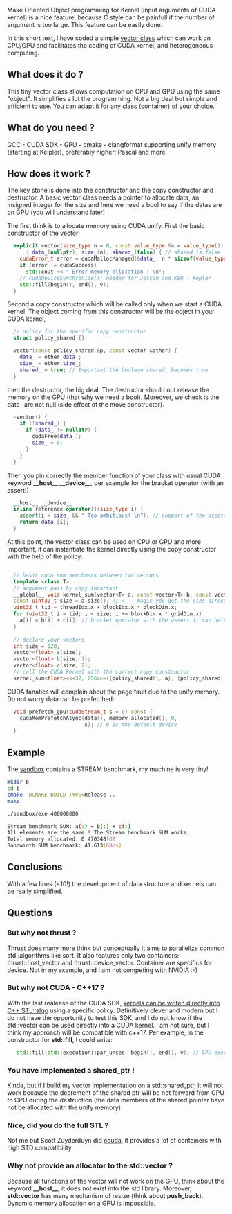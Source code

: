 
Make Oriented Object programming for Kernel (input arguments of CUDA kernel) is a nice feature, 
because C style can be painfull if the number of argument is too large. This feature can be easily done. 

In this short text, I have coded a simple [vector class](https://github.com/timocafe/vector/blob/main/memory/vector.h) which can work on CPU/GPU and facilitates the coding of CUDA kernel, and heterogeneous computing.

## What does it do ?

This tiny vector class allows computation on CPU and GPU using the same "object". It simplifies a lot the programming.
Not a big deal but simple and efficient to use. You can adapt it for any class (container) of your choice.

## What do you need ?

GCC - CUDA SDK - GPU - cmake - clangformat supporting unify memory (starting at Kelpler), preferably higher: Pascal and more.

## How does it work ?

The key stone is done into the constructor and the copy constructor and destructor.  A basic vector class needs a pointer to allocate data,
an insigned integer for the size and here we need a bool to say if the datas are on GPU (you will understand later)

The first think is to allocate memory using CUDA unify. First the basic constructor of the vector:

```cpp
  explicit vector(size_type n = 0, const value_type &v = value_type())
      : data_(nullptr), size_(n), shared_(false) { // shared is false
    cudaError_t error = cudaMallocManaged(&data_, n * sizeof(value_type));
    if (error != cudaSuccess)
      std::cout << " Error memory allocation ! \n";
    // cudaDeviceSynchronize(); needed for Jetson and K80 - Kepler
    std::fill(begin(), end(), v);
  }
```

Second a copy constructor which will be called only when we start a CUDA kernel. The object coming from this constructor
will be the object in your CUDA kernel,

```cpp
  // policy for the specific copy constructor
  struct policy_shared {};

  vector(const policy_shared &p, const vector &other) {
    data_ = other.data_;
    size_ = other.size_;
    shared_ = true; // Important the boolean shared_ becomes true
  }
```

then the destructor, the big deal. The destructor should not release the memory on the GPU (that why we need a bool).
Moreover, we check is the data_ are not null (side effect of the move constructor). 

```cpp
  ~vector() {
    if (!shared_) {
      if (data_ != nullptr) {
        cudaFree(data_);
        size_ = 0;
      }
    }
  }
```

Then you pin correctly the member function of your class with usual CUDA keyword **\_\_host\_\_ \_\_device\_\_**, per example for the bracket operator (with an assert!)

```cpp
  __host__ __device__
  inline reference operator[](size_type i) {
    assert(i < size_ && " Too ambitious! \n"); // support of the assert always usefull 
    return data_[i];
  }
```

At this point, the vector class can be used on CPU or GPU and more important, it can instantiate the kernel directly
using the copy constructor with the help of the policy:

```cpp

  // basic cuda sum benchmark between two vectors
  template <class T>
  // argument pass by copy important
  __global__ void kernel_sum(vector<T> a, const vector<T> b, const vector<T> c) {  
  const uint32_t size = a.size(); // <--- magic you get the size directly
  uint32_t tid = threadIdx.x + blockIdx.x * blockDim.x;
  for (uint32_t i = tid; i < size; i += blockDim.x * gridDim.x)
    a[i] = b[i] + c[i]; // bracket operator with the assert it can help
  }
 
  // declare your vectors
  int size = 128;
  vector<float> a(size);
  vector<float> b(size, 1);
  vector<float> c(size, 2);
  // call the CUDA kernel with the correct copy constructor
  kernel_sum<float><<<32, 256>>>({policy_shared(), a}, {policy_shared(), b}, {policy_shared(), c});
```

CUDA fanatics will complain about the page fault due to the unify memory. Do not worry data can be prefetched:

```cpp
  void prefetch_gpu(cudaStream_t s = 0) const {
    cudaMemPrefetchAsync(data(), memory_allocated(), 0,
                         s); // 0 is the default device
  }
```

## Example 

The [sandbox](https://github.com/timocafe/vector/blob/main/sandbox/main.cu) contains a STREAM benchmark, my machine is very tiny!

```bash
mkdir b
cd b
cmake -DCMAKE_BUILD_TYPE=Release ..
make

./sandbox/exe 400000000

Stream benchmark SUM: a(:) = b(:) + c(:) 
All elements are the same ! The Stream benchmark SUM works. 
Total memory allocated: 0.470348[GB]
Bandwidth SUM benchmark: 41.613[GB/s]
```

## Conclusions

With a few lines (<10!) the development of data structure and kernels can be really simplified.

## Questions
### But why not thrust ?

Thrust does many more think but conceptually it aims to parallelize common std::algorithms like sort. It also features only two containers: thrust::host_vector and thrust::device_vector. Container are specifics for device. Not in my example, and I am not competing with NVIDIA :-)

### But why not CUDA - C++17 ?

With the last realease of the CUDA SDK, [kernels can be writen directly into C++ STL::algo](https://developer.nvidia.com/blog/accelerating-standard-c-with-gpus-using-stdpar/) using a specific policy. Definitively clever and modern but I do not have the opportunity to test this SDK, and I do not know if the std::vector can be used directly into a CUDA kernel. I am not sure, but I think my approach will be compatible with c++17. Per example, in the constructor for **std::fill**, I could write:

```cpp
   std::fill(std::execution::par_unseq, begin(), end(), v); // GPU execution
```

### You have implemented a shared_ptr !

Kinda, but if I build my vector implementation on a std::shared_ptr, it will not work because the decrement of the shared ptr will be not forward from GPU to CPU during the destruction (the data members of the shared pointer have not be allocated with the unify memory)

### Nice, did you do the full STL ?

Not me but Scott Zuyderduyn did [ecuda](https://github.com/BaderLab/ecuda), it provides a lot of containers with high STD compatibility. 

### Why not provide an allocator to the std::vector ?

Because all functions of the vector will not work on the GPU, think about the keyword **\_\_host\_\_**, it does not exist into the std library. 
Moreover, **std::vector** has many mechanism of resize (think about **push_back**). Dynamic memory allocation on a GPU is impossible.
